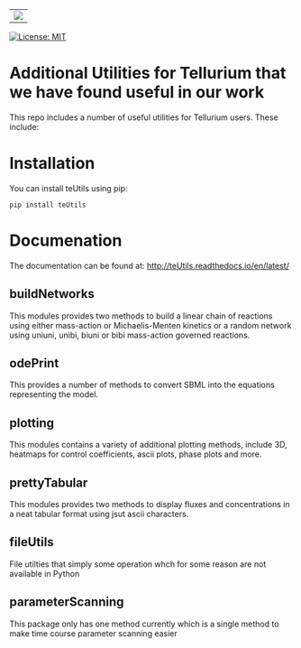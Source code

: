  <table style="width:100%">
  <tr>
    <td><img src="https://codecov.io/gh/sys-bio/teUtils/branch/master/graph/badge.svg" /></td>
  </tr>
</table> 

<a href="https://codecov.io/gh/sys-bio/teUtils">
</a>

<a href="https://img.shields.io/badge/License-MIT-yellow.svg">
</a>

[![License: MIT](https://img.shields.io/badge/License-MIT-yellow.svg)](https://opensource.org/licenses/MIT)

# Additional Utilities for Tellurium that we have found useful in our work

This repo includes a number of useful utilities for Tellurium users. These include:

# Installation
You can install teUtils using pip:

``pip install teUtils``

# Documenation

The documentation can be found at: http://teUtils.readthedocs.io/en/latest/

## buildNetworks
This modules provides two methods to build a linear chain of reactions using either mass-action or Michaelis-Menten
kinetics or a random network using uniuni, unibi, biuni or bibi mass-action governed reactions. 

## odePrint
This provides a number of methods to convert SBML into the equations representing the model. 
   
## plotting
This modules contains a variety of additional plotting methods, include 3D, heatmaps for control coefficients, ascii plots, phase plots and more.

## prettyTabular
This modules provides two methods to display fluxes and concentrations in a neat tabular format using jsut ascii characters.

## fileUtils
File utilties that simply some operation whch for some reason are not available in Python

## parameterScanning
This package only has one method currently which is a single method to make time course parameter scanning easier

